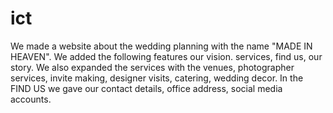 

   # ict

 We made a website about the wedding planning with the name "MADE IN HEAVEN". We added the following features our vision. services, find us, our story. We also expanded the services with the venues, photographer services, invite making, designer visits, catering, wedding decor. In the FIND US we gave our contact details, office address, social media accounts.
